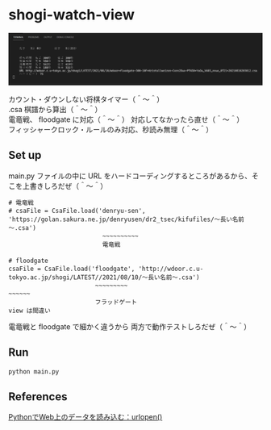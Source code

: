 # shogi-watch-view

![20210810blog2.png](./doc/img/20210810blog2.png)  

カウント・ダウンしない将棋タイマー（＾～＾）  
.csa 棋譜から算出（＾～＾）  
電竜戦、 floodgate に対応（＾～＾） 対応してなかったら直せ（＾～＾）  
フィッシャークロック・ルールのみ対応、秒読み無理（＾～＾）  

## Set up

main.py ファイルの中に URL をハードコーディングするところがあるから、そこを上書きしろだぜ（＾～＾）  

```plain
# 電竜戦
# csaFile = CsaFile.load('denryu-sen', 'https://golan.sakura.ne.jp/denryusen/dr2_tsec/kifufiles/～長い名前～.csa')
                          ~~~~~~~~~~
                          電竜戦

# floodgate
csaFile = CsaFile.load('floodgate', 'http://wdoor.c.u-tokyo.ac.jp/shogi/LATEST//2021/08/10/～長い名前～.csa')
                        ~~~~~~~~~                                       ~~~~~~
                        フラッドゲート                                    view は間違い
```

電竜戦と floodgate で細かく違うから 両方で動作テストしろだぜ（＾～＾）  

## Run

```shell
python main.py
```

## References

[PythonでWeb上のデータを読み込む：urlopen()](https://uxmilk.jp/23004)  
